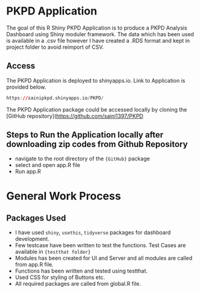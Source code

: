 # PKPD Application

<!-- badges: start -->

<!-- badges: end -->

The goal of this R Shiny PKPD Application is to produce a PKPD Analysis Dashboard using Shiny moduler framework. The 
data which has been used is available in a .csv file however I have created a .RDS format and kept in project folder to 
avoid reimport of CSV.

## Access

The PKPD Application is deployed to shinyapps.io. Link to Application is provided below.

``` r
https://sainipkpd.shinyapps.io/PKPD/
```

The PKPD Application package could be accessed locally by cloning the [GitHub repository](https://github.com/saini1397/PKPD

## Steps to Run the Application locally after downloading zip codes from Github Repository


-   navigate to the root directory of the `{GitHub}` package
-   select and open app.R file
-   Run app.R


# General Work Process

## Packages Used

-   I have used `shiny`, `usethis`, `tidyverse` packages for dashboard development.
-   Few testcase have been written to test the functions. Test Cases are available in `{testthat folder}`
-   Modules has been created for UI and Server and all modules are called from app.R file.
-   Functions has been written and tested using testthat.
-   Used CSS for styling of Buttons etc.
-   All required packages are called from global.R file.
